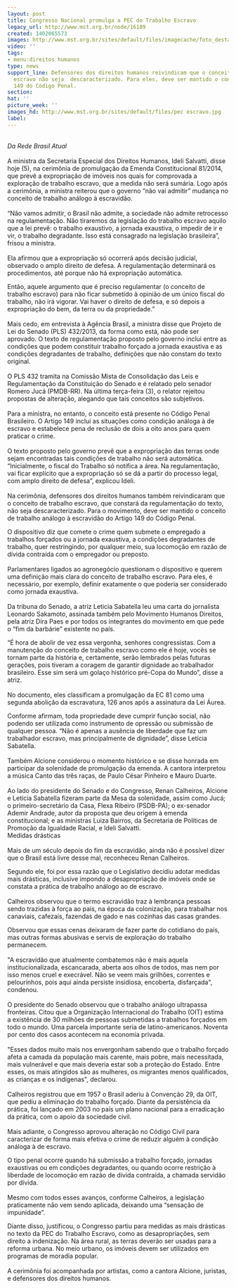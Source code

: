 ```yaml
---
layout: post
title: Congresso Nacional promulga a PEC do Trabalho Escravo
legacy_url: http://www.mst.org.br/node/16189
created: 1402065573
images: http://www.mst.org.br/sites/default/files/imagecache/foto_destaque/pec escravo.jpg
video: ''
tags:
- menu:direitos humanos
type: news
support_line: Defensores dos direitos humanos reivindicam que o conceito de  trabalho
  escravo não seja  descaracterizado. Para eles, deve ser mantido o conceito do Artigo
  149 do Código Penal.
section: 
hat: ''
picture_week: ''
images_hd: http://www.mst.org.br/sites/default/files/pec escravo.jpg
label: 
---
```

<p><br><em>Da Rede Brasil Atual</em><br><br>A ministra da Secretaria Especial dos Direitos Humanos, Ideli Salvatti, disse hoje (5), na cerimônia de promulgação da Emenda Constitucional 81/2014, que prevê a expropriação de imóveis nos quais for comprovada a exploração de trabalho escravo, que a medida não será sumária. Logo após a cerimônia, a ministra reiterou que o governo “não vai admitir” mudança no conceito de trabalho análogo à escravidão.<br><br>“Não vamos admitir, o Brasil não admite, a sociedade não admite retrocesso na regulamentação. Não tiraremos da legislação do trabalho escravo aquilo que a lei prevê: o trabalho exaustivo, a jornada exaustiva, o impedir de ir e vir, o trabalho degradante. Isso está consagrado na legislação brasileira”, frisou a ministra.<br><br>Ela afirmou que a expropriação só ocorrerá após decisão judicial, observado o amplo direito de defesa. A regulamentação determinará os procedimentos, até porque não há expropriação automática. </p><p>Então, aquele argumento que é preciso regulamentar (o conceito de trabalho escravo) para não ficar submetido à opinião de um único fiscal do trabalho, não irá vigorar. Vai haver o direito de defesa, e só depois a expropriação do bem, da terra ou da propriedade.”<br><br>Mais cedo, em entrevista à Agência Brasil, a ministra disse que Projeto de Lei do Senado (PLS) 432/2013, da forma como está, não pode ser aprovado. O texto de regulamentação proposto pelo governo inclui entre as condições que podem constituir trabalho forçado a jornada exaustiva e as condições degradantes de trabalho, definições que não constam do texto original.<br><br>O PLS 432 tramita na Comissão Mista de Consolidação das Leis e Regulamentação da Constituição do Senado e é relatado pelo senador Romero Jucá (PMDB-RR). Na última terça-feira (3), o relator rejeitou propostas de alteração, alegando que tais conceitos são subjetivos.<br><br>Para a ministra, no entanto, o conceito está presente no Código Penal Brasileiro. O Artigo 149 inclui as situações como condição análoga à de escravo e estabelece pena de reclusão de dois a oito anos para quem praticar o crime.<br><br>O texto proposto pelo governo prevê que a expropriação das terras onde sejam encontradas tais condições de trabalho não será automática. “Inicialmente, o fiscal do Trabalho só notifica a área. Na regulamentação, vai ficar explícito que a expropriação só se dá a partir do processo legal, com amplo direito de defesa”, explicou Ideli.<br><br>Na cerimônia, defensores dos direitos humanos também reivindicaram que o conceito de trabalho escravo, que constará da regulamentação do texto, não seja descaracterizado. Para o movimento, deve ser mantido o conceito de trabalho análogo à escravidão do Artigo 149 do Código Penal. </p><p>O dispositivo diz que comete o crime quem submete o empregado a trabalhos forçados ou a jornada exaustiva, a condições degradantes de trabalho, quer restringindo, por qualquer meio, sua locomoção em razão de dívida contraída com o empregador ou preposto.<br><br>Parlamentares ligados ao agronegócio questionam o dispositivo e querem uma definição mais clara do conceito de trabalho escravo. Para eles, é necessário, por exemplo, definir exatamente o que poderia ser considerado como jornada exaustiva.<br><br>Da tribuna do Senado, a atriz Leticia Sabatella leu uma carta do jornalista Leonardo Sakamoto, assinada também pelo Movimento Humanos Direitos, pela atriz Dira Paes e por todos os integrantes do movimento em que pede o “fim da barbárie” existente no país. </p><p>“É hora de abolir de vez essa vergonha, senhores congressistas. Com a manutenção do conceito de trabalho escravo como ele é hoje, vocês se tornam parte da história e, certamente, serão lembrados pelas futuras gerações, pois tiveram a coragem de garantir dignidade ao trabalhador brasileiro. Esse sim será um golaço histórico pré-Copa do Mundo”, disse a atriz.<br><br>No documento, eles classificam a promulgação da EC 81 como uma segunda abolição da escravatura, 126 anos após a assinatura da Lei Áurea. </p><p>Conforme afirmam, toda propriedade deve cumprir função social, não podendo ser utilizada como instrumento de opressão ou submissão de qualquer pessoa. “Não é apenas a ausência de liberdade que faz um trabalhador escravo, mas principalmente de dignidade”, disse Letícia Sabatella.<br><br>Também Alcione considerou o momento histórico e se disse honrada em participar da solenidade de promulgação da emenda. A cantora interpretou a música Canto das três raças, de Paulo César Pinheiro e Mauro Duarte.<br><br>Ao lado do presidente do Senado e do Congresso, Renan Calheiros, Alcione e Letícia Sabatella fizeram parte da Mesa da solenidade, assim como Jucá; o primeiro-secretário da Casa, Flexa Ribeiro (PSDB-PA); o ex-senador Ademir Andrade, autor da proposta que deu origem à emenda constitucional; e as ministras Luiza Bairros, da Secretaria de Políticas de Promoção da Igualdade Racial, e Ideli Salvatti.<br>Medidas drásticas<br><br>Mais de um século depois do fim da escravidão, ainda não é possível dizer que o Brasil está livre desse mal, reconheceu Renan Calheiros.</p><p>Segundo ele, foi por essa razão que o Legislativo decidiu adotar medidas mais drásticas, inclusive impondo a desapropriação de imóveis onde se constata a prática de trabalho análogo ao de escravo.<br><br>Calheiros observou que o termo escravidão traz à lembrança pessoas sendo trazidas à força ao país, na época da colonização, para trabalhar nos canaviais, cafezais, fazendas de gado e nas cozinhas das casas grandes.</p><p>Observou que essas cenas deixaram de fazer parte do cotidiano do país, mas outras formas abusivas e servis de exploração do trabalho permanecem.<br><br>"A escravidão que atualmente combatemos não é mais aquela institucionalizada, escancarada, aberta aos olhos de todos, mas nem por isso menos cruel e execrável. Não se veem mais grilhões, correntes e pelourinhos, pois aqui ainda persiste insidiosa, encoberta, disfarçada", condenou.<br><br>O presidente do Senado observou que o trabalho análogo ultrapassa fronteiras. Citou que a Organização Internacional do Trabalho (OIT) estima a existência de 30 milhões de pessoas submetidas a trabalhos forçados em todo o mundo. Uma parcela importante seria de latino-americanos. Noventa por cento dos casos acontecem na economia privada.<br><br>"Esses dados muito mais nos envergonham sabendo que o trabalho forçado afeta a camada da população mais carente, mais pobre, mais necessitada, mais vulnerável e que mais deveria estar sob a proteção do Estado. Entre esses, os mais atingidos são as mulheres, os migrantes menos qualificados, as crianças e os indígenas", declarou.<br><br>Calheiros registrou que em 1957 o Brasil aderiu à Convenção 29, da OIT, que pediu a eliminação do trabalho forçado. Diante da persistência da prática, foi lançado em 2003 no país um plano nacional para a erradicação da prática, com o apoio da sociedade civil.<br><br>Mais adiante, o Congresso aprovou alteração no Código Civil para caracterizar de forma mais efetiva o crime de reduzir alguém à condição análoga à de escravo.&nbsp;</p><p>O tipo penal ocorre quando há submissão a trabalho forçado, jornadas exaustivas ou em condições degradantes, ou quando ocorre restrição à liberdade de locomoção em razão de dívida contraída, a chamada servidão por dívida.<br><br>Mesmo com todos esses avanços, conforme Calheiros, a legislação praticamente não vem sendo aplicada, deixando uma “sensação de impunidade”. </p><p>Diante disso, justificou, o Congresso partiu para medidas as mais drásticas no texto da PEC do Trabalho Escravo, como as desapropriações, sem direito a indenização. Na área rural, as terras deverão ser usadas para a reforma urbana. No meio urbano, os imóveis devem ser utilizados em programas de moradia popular.<br><br>A cerimônia foi acompanhada por artistas, como a cantora Alcione, juristas, e defensores dos direitos humanos.</p>
